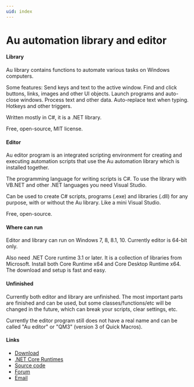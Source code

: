 ```yaml
---
uid: index
---
```


# Au automation library and editor

#### Library
Au library contains functions to automate various tasks on Windows computers.

Some features: Send keys and text to the active window. Find and click buttons, links, images and other UI objects. Launch programs and auto-close windows. Process text and other data. Auto-replace text when typing. Hotkeys and other triggers.

Written mostly in C#, it is a .NET library.

Free, open-source, MIT license.

#### Editor
Au editor program is an integrated scripting environment for creating and executing automation scripts that use the Au automation library which is installed together.

The programming language for writing scripts is C#. To use the library with VB.NET and other .NET languages you need Visual Studio.

Can be used to create C# scripts, programs (.exe) and libraries (.dll) for any purpose, with or without the Au library. Like a mini Visual Studio.

Free, open-source.

#### Where can run
Editor and library can run on Windows 7, 8, 8.1, 10. Currently editor is 64-bit only.

Also need .NET Core runtime 3.1 or later. It is a collection of libraries from Microsoft. Install both Core Runtime x64 and Core Desktop Runtime x64. The download and setup is fast and easy.

#### Unfinished
Currently both editor and library are unfinished. The most important parts are finished and can be used, but some classes/functions/etc will be changed in the future, which can break your scripts, clear settings, etc.

Currently the editor program still does not have a real name and can be called "Au editor" or "QM3" (version 3 of Quick Macros).

#### Links
- [Download](https://www.quickmacros.com/au/qm3setup.exe)
- [.NET Core Runtimes](https://dotnet.microsoft.com/download)
- [Source code](https://github.com/qmgindi/Au)
- [Forum](https://www.quickmacros.com/forum/forumdisplay.php?fid=19)
- [Email](mailto:support@quickmacros.com)
